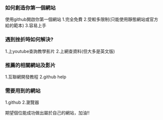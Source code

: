 
###  如何創造你第一個網站
   使用github開啟你第一個網站
   1.完全免費
   2.受較多限制(只能使用靜態網站或官方給的範本)
   3.容易上手

### 遇到挫折時如何解決?
  1.上youtube查詢教學影片
  2.上網查資料(但大多是英文版)
  
### 推薦的相關網站及影片
  1.互聯網開發教程
  2.github help
  
### 需要用到的網站
  1.github
  2.瀏覽器
  
期望個位能成功做出屬於自己的網站，加油!!
